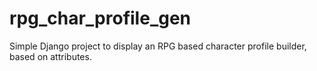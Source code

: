 # rpg_char_profile_gen
Simple Django project to display an RPG based character profile builder, based on attributes.
